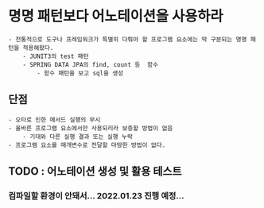 # 명명 패턴보다 어노테이션을 사용하라
    - 전통적으로 도구나 프레임워크가 특별히 다뤄야 할 프로그램 요소에는 딱 구분되는 명명 패턴을 적용해왔다.
        - JUNIT3의 test 패턴
        - SPRING DATA JPA의 find, count 등  함수
            - 함수 패턴을 보고 sql을 생성

## 단점
    - 오타로 인한 메서드 실행의 무시
    - 올바른 프로그램 요소에서만 사용되리라 보증할 방법이 없음
        - 기대와 다른 실행 결과 또는 실행 누락
    - 프로그램 요소를 매개변수로 전달할 마땅한 방법이 없다.

## TODO : 어노테이션 생성 및 활용 테스트
### 컴파일할 환경이 안돼서... 2022.01.23 진행 예정...